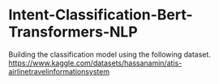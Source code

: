 # Intent-Classification-Bert-Transformers-NLP
Building the classification model using the following dataset.  https://www.kaggle.com/datasets/hassanamin/atis-airlinetravelinformationsystem
